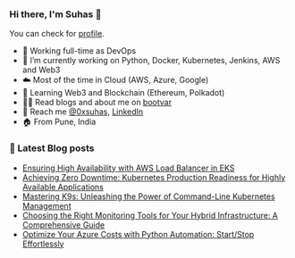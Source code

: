 ### Hi there, I'm Suhas 👋
You can check for [profile](https://bootvar.com/suhasadhav/).

- 👔 Working full-time as DevOps
- 🔭 I’m currently working on Python, Docker, Kubernetes, Jenkins, AWS and Web3
- ☁️ Most of the time in Cloud (AWS, Azure, Google)
- 🌱 Learning Web3 and Blockchain (Ethereum, Polkadot)
- 👨‍💻 Read blogs and about me on [bootvar](https://bootvar.com)
- 📲 Reach me [@0xsuhas](https://twitter.com/0xsuhas), [LinkedIn](https://www.linkedin.com/in/suhasadhav)
- 🏠 From Pune, India

<!--
**suhasadhav/suhasadhav** is a ✨ _special_ ✨ repository because its `README.md` (this file) appears on your GitHub profile.

Here are some ideas to get you started:

- 🔭 I’m currently working on ...
- 🌱 I’m currently learning ...
- 👯 I’m looking to collaborate on ...
- 🤔 I’m looking for help with ...
- 💬 Ask me about ...
- 📫 How to reach me: ...
- 😄 Pronouns: ...
- ⚡ Fun fact: ...
-->

### 📕 Latest Blog posts
<!-- BLOG-POST-LIST:START -->
- [Ensuring High Availability with AWS Load Balancer in EKS](https://bootvar.com/eks-app-high-availability-with-elb/)
- [Achieving Zero Downtime: Kubernetes Production Readiness for Highly Available Applications](https://bootvar.com/kubernetes-production-readiness/)
- [Mastering K9s: Unleashing the Power of Command-Line Kubernetes Management](https://bootvar.com/k9s-commands-and-usage/)
- [Choosing the Right Monitoring Tools for Your Hybrid Infrastructure: A Comprehensive Guide](https://bootvar.com/monitoring-tools-for-hybrid-infrastructure/)
- [Optimize Your Azure Costs with Python Automation: Start/Stop Effortlessly](https://bootvar.com/optimize-your-azure-costs-with-python-automation/)
<!-- BLOG-POST-LIST:END -->
